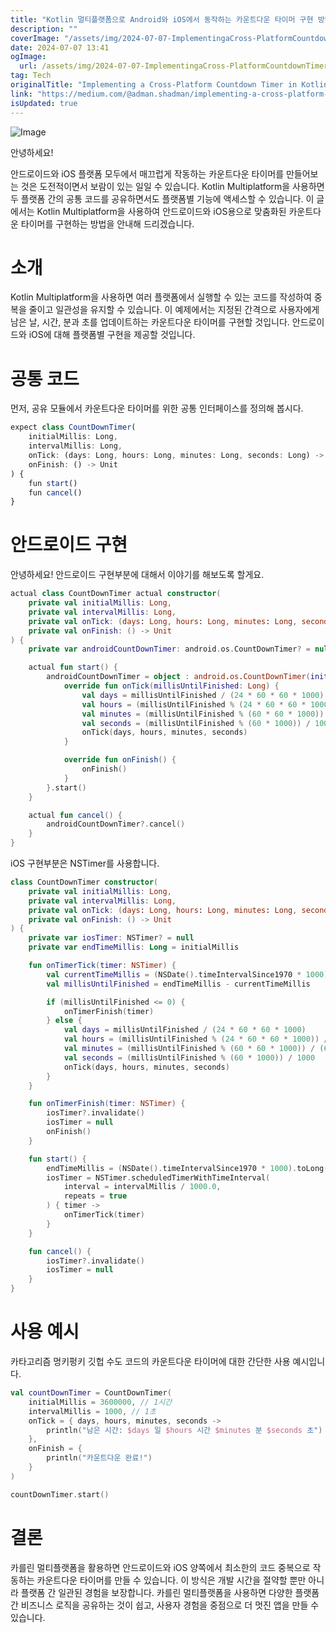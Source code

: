 ```yaml
---
title: "Kotlin 멀티플랫폼으로 Android와 iOS에서 동작하는 카운트다운 타이머 구현 방법"
description: ""
coverImage: "/assets/img/2024-07-07-ImplementingaCross-PlatformCountdownTimerinKotlinMultiplatformforAndroidandiOS_0.png"
date: 2024-07-07 13:41
ogImage:
  url: /assets/img/2024-07-07-ImplementingaCross-PlatformCountdownTimerinKotlinMultiplatformforAndroidandiOS_0.png
tag: Tech
originalTitle: "Implementing a Cross-Platform Countdown Timer in Kotlin Multiplatform for Android and iOS"
link: "https://medium.com/@adman.shadman/implementing-a-cross-platform-countdown-timer-in-kotlin-multiplatform-for-android-and-ios-6f3f41695607"
isUpdated: true
---
```


![Image](/assets/img/2024-07-07-ImplementingaCross-PlatformCountdownTimerinKotlinMultiplatformforAndroidandiOS_0.png)

안녕하세요!

안드로이드와 iOS 플랫폼 모두에서 매끄럽게 작동하는 카운트다운 타이머를 만들어보는 것은 도전적이면서 보람이 있는 일일 수 있습니다. Kotlin Multiplatform을 사용하면 두 플랫폼 간의 공통 코드를 공유하면서도 플랫폼별 기능에 액세스할 수 있습니다. 이 글에서는 Kotlin Multiplatform을 사용하여 안드로이드와 iOS용으로 맞춤화된 카운트다운 타이머를 구현하는 방법을 안내해 드리겠습니다.

# 소개

Kotlin Multiplatform을 사용하면 여러 플랫폼에서 실행할 수 있는 코드를 작성하여 중복을 줄이고 일관성을 유지할 수 있습니다. 이 예제에서는 지정된 간격으로 사용자에게 남은 날, 시간, 분과 초를 업데이트하는 카운트다운 타이머를 구현할 것입니다. 안드로이드와 iOS에 대해 플랫폼별 구현을 제공할 것입니다.

<div class="content-ad"></div>

# 공통 코드

먼저, 공유 모듈에서 카운트다운 타이머를 위한 공통 인터페이스를 정의해 봅시다.

```js
expect class CountDownTimer(
    initialMillis: Long,
    intervalMillis: Long,
    onTick: (days: Long, hours: Long, minutes: Long, seconds: Long) -> Unit,
    onFinish: () -> Unit
) {
    fun start()
    fun cancel()
}
```

# 안드로이드 구현

<div class="content-ad"></div>

안녕하세요! 안드로이드 구현부분에 대해서 이야기를 해보도록 할게요.

```kotlin
actual class CountDownTimer actual constructor(
    private val initialMillis: Long,
    private val intervalMillis: Long,
    private val onTick: (days: Long, hours: Long, minutes: Long, seconds: Long) -> Unit,
    private val onFinish: () -> Unit
) {
    private var androidCountDownTimer: android.os.CountDownTimer? = null

    actual fun start() {
        androidCountDownTimer = object : android.os.CountDownTimer(initialMillis, intervalMillis) {
            override fun onTick(millisUntilFinished: Long) {
                val days = millisUntilFinished / (24 * 60 * 60 * 1000)
                val hours = (millisUntilFinished % (24 * 60 * 60 * 1000)) / (60 * 60 * 1000)
                val minutes = (millisUntilFinished % (60 * 60 * 1000)) / (60 * 1000)
                val seconds = (millisUntilFinished % (60 * 1000)) / 1000
                onTick(days, hours, minutes, seconds)
            }

            override fun onFinish() {
                onFinish()
            }
        }.start()
    }

    actual fun cancel() {
        androidCountDownTimer?.cancel()
    }
}
```

iOS 구현부분은 NSTimer를 사용합니다.

<div class="content-ad"></div>

```kotlin
class CountDownTimer constructor(
    private val initialMillis: Long,
    private val intervalMillis: Long,
    private val onTick: (days: Long, hours: Long, minutes: Long, seconds: Long) -> Unit,
    private val onFinish: () -> Unit
) {
    private var iosTimer: NSTimer? = null
    private var endTimeMillis: Long = initialMillis

    fun onTimerTick(timer: NSTimer) {
        val currentTimeMillis = (NSDate().timeIntervalSince1970 * 1000).toLong()
        val millisUntilFinished = endTimeMillis - currentTimeMillis

        if (millisUntilFinished <= 0) {
            onTimerFinish(timer)
        } else {
            val days = millisUntilFinished / (24 * 60 * 60 * 1000)
            val hours = (millisUntilFinished % (24 * 60 * 60 * 1000)) / (60 * 60 * 1000)
            val minutes = (millisUntilFinished % (60 * 60 * 1000)) / (60 * 1000)
            val seconds = (millisUntilFinished % (60 * 1000)) / 1000
            onTick(days, hours, minutes, seconds)
        }
    }

    fun onTimerFinish(timer: NSTimer) {
        iosTimer?.invalidate()
        iosTimer = null
        onFinish()
    }

    fun start() {
        endTimeMillis = (NSDate().timeIntervalSince1970 * 1000).toLong() + initialMillis
        iosTimer = NSTimer.scheduledTimerWithTimeInterval(
            interval = intervalMillis / 1000.0,
            repeats = true
        ) { timer ->
            onTimerTick(timer)
        }
    }

    fun cancel() {
        iosTimer?.invalidate()
        iosTimer = null
    }
}
```

# 사용 예시

카타고리즘 멍키펑키 깃헙 수도 코드의 카운트다운 타이머에 대한 간단한 사용 예시입니다.

```kotlin
val countDownTimer = CountDownTimer(
    initialMillis = 3600000, // 1시간
    intervalMillis = 1000, // 1초
    onTick = { days, hours, minutes, seconds ->
        println("남은 시간: $days 일 $hours 시간 $minutes 분 $seconds 초")
    },
    onFinish = {
        println("카운트다운 완료!")
    }
)

countDownTimer.start()
```

<div class="content-ad"></div>

# 결론

카를린 멀티플랫폼을 활용하면 안드로이드와 iOS 양쪽에서 최소한의 코드 중복으로 작동하는 카운트다운 타이머를 만들 수 있습니다. 이 방식은 개발 시간을 절약할 뿐만 아니라 플랫폼 간 일관된 경험을 보장합니다. 카를린 멀티플랫폼을 사용하면 다양한 플랫폼 간 비즈니스 로직을 공유하는 것이 쉽고, 사용자 경험을 중점으로 더 멋진 앱을 만들 수 있습니다.
